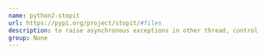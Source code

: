 ```yaml
---
name: python2-stopit
url: https://pypi.org/project/stopit/#files
description: to raise asynchronous exceptions in other thread, control the timeout of blocks or callables. URL : https://pypi.org/project/stopit/#files Groups : None
group: None
---
```

